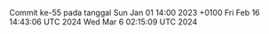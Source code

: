 Commit ke-55 pada tanggal Sun Jan 01 14:00 2023 +0100
Fri Feb 16 14:43:06 UTC 2024
Wed Mar  6 02:15:09 UTC 2024
